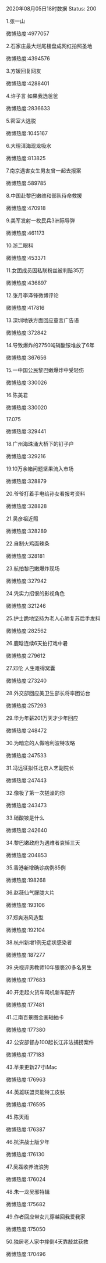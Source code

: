 2020年08月05日18时数据
Status: 200

1.张一山

微博热度:4977057

2.石家庄最大烂尾楼盘成网红拍照圣地

微博热度:4394576

3.方媛回复网友

微博热度:4288401

4.许子言 如果我选爸爸

微博热度:2836633

5.密室大逃脱

微博热度:1045167

6.大理洱海现龙吸水

微博热度:813825

7.南京遇害女生男友曾一起去报案

微博热度:589785

8.中国赴黎巴嫩维和部队待命救援

微博热度:470918

9.美军发射一枚民兵3洲际导弹

微博热度:461173

10.浙二眼科

微博热度:453371

11.女团成员因私联粉丝被判赔35万

微博热度:436897

12.张月李泽锋微博评论

微博热度:417816

13.深圳地铁方面回应童言广告语

微博热度:372842

14.导致爆炸的2750吨硝酸铵堆放了6年

微博热度:367656

15.一中国公民黎巴嫩爆炸中受轻伤

微博热度:330026

16.陈美君

微博热度:330020

17.075

微博热度:329441

18.广州海珠涌大桥下的钉子户

微博热度:329216

19.10万余箱问题坚果流入市场

微博热度:328879

20.爷爷打着手电给孙女看报考资料

微博热度:328828

21.吴彦祖近照

微博热度:328289

22.自制火鸡面辣条

微博热度:328181

23.航拍黎巴嫩爆炸现场

微博热度:327942

24.凭实力招恨的影视角色

微博热度:321246

25.护士跪地坚持为老人心肺复苏后手发抖

微博热度:282562

26.鹿晗连续6天拍打戏中暑

微博热度:279612

27.邓伦 人生难得窝囊

微博热度:273240

28.外交部回应美卫生部长将率团访台

微博热度:257293

29.华为年薪201万天才少年回应

微博热度:248472

30.为暗恋的人做哈利波特攻略

微博热度:247533

31.冯远征拟任北京人艺副院长

微博热度:247443

32.像极了第一次搓澡的你

微博热度:243473

33.硝酸铵是什么

微博热度:242640

34.黎巴嫩政府为遇难者哀悼三天

微博热度:204853

35.香港新增确诊病例85例

微博热度:198268

36.赵薇仙气朦胧大片

微博热度:193106

37.郑爽港风造型

微博热度:192104

38.杭州新增1例无症状感染者

微博热度:187277

39.央视评男教师10年猥亵20多名男生

微博热度:177683

40.开走起火货车司机新车配齐

微博热度:177481

41.江南百景图金画轴抽卡

微博热度:177380

42.公安部督办100起长江非法捕捞案件

微博热度:177183

43.苹果更新27寸iMac

微博热度:176963

44.英雄联盟灵能特工皮肤

微博热度:176595

45.陈天雨

微博热度:176387

46.抗洪战士版少年

微博热度:176130

47.吴磊收养流浪狗

微博热度:176024

48.朱一龙吴邪特辑

微博热度:175682

49.作者回应带女儿穿越回我爱我家

微博热度:175050

50.独居老人家中摔倒4天靠敲盆获救

微博热度:170496

